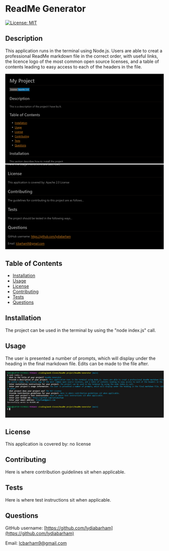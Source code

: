 # ReadMe Generator

[![License: MIT](https://img.shields.io/badge/License-MIT-yellow.svg)](https://opensource.org/licenses/MIT)
  
## Description
This application runs in the terminal using Node.js. Users are able to creat a professional ReadMe markdown file in the correct order, with useful links, the licence logo of the most common open source licenses, and a table of contents leading to easy access to each of the headers in the file.

![This image demonstrate the Sample ReadMe, as displayed within the GitHub repository.](image-1.png)
![This image shows the bottom half of the Sample ReadMe.](image-2.png)

## Table of Contents

- [Installation](#installation)
- [Usage](#usage)
- [License](#license)
- [Contributing](#contributing)
- [Tests](#tests)
- [Questions](#questions)

## Installation
The project can be used in the terminal by using the "node index.js" call.

## Usage
The user is presented a number of prompts, which will display under the heading in the final markdown file. Edits can be made to the file after.

![This image shows how the application displays in the terminal.](image.png)

## License
This application is covered by: no license

## Contributing
Here is where contribution guidelines sit when applicable.

## Tests
Here is where test instructions sit when applicable.

## Questions
GitHub username: [https://github.com/lydiabarham](https://github.com/lydiabarham)

Email: [lcbarham9@gmail.com](mailto:lcbarham9@gmail.com?subject=Questions)

  
